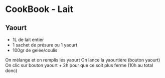 # CookBook - Lait

## Yaourt

- 1L de lait entier
- 1 sachet de présure ou 1 yaourt
- 100gr de gelée/coulis

On mélange et on remplis les yaourt
On lance la yaourtière (bouton yaourt)
On clic sur bouton yaourt + 2h pour que ce soit plus ferme (10h au total donc)
